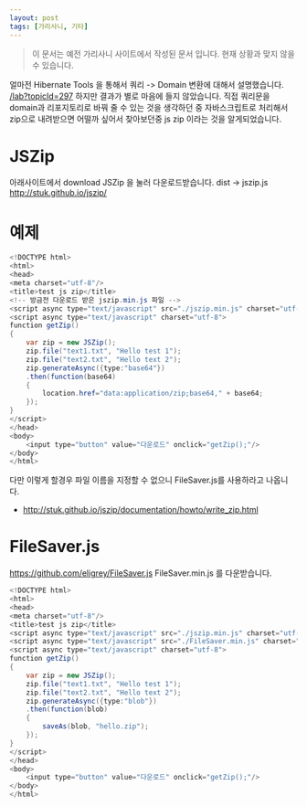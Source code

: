 ```yaml
---
layout: post
tags: [가리사니, 기타]
---
```


> 이 문서는 예전 가리사니 사이트에서 작성된 문서 입니다.
현재 상황과 맞지 않을 수 있습니다.


얼마전 Hibernate Tools 을 통해서 쿼리 -> Domain 변환에 대해서 설명했습니다.
[/lab?topicId=297](/lab?topicId=297)
하지만 결과가 별로 마음에 들지 않았습니다.
직접 쿼리문을 domain과 리포지토리로 바꿔 줄 수 있는 것을 생각하던 중 자바스크립트로 처리해서 zip으로 내려받으면 어떨까 싶어서 찾아보던중 js zip 이라는 것을 알게되었습니다.


# JSZip
아래사이트에서 download JSZip 을 눌러 다운로드받습니다.
dist -> jszip.js
http://stuk.github.io/jszip/


# 예제
``` java
<!DOCTYPE html>
<html>
<head>
<meta charset="utf-8"/>
<title>test js zip</title>
<!-- 방금전 다운로드 받은 jszip.min.js 파일 -->
<script async type="text/javascript" src="./jszip.min.js" charset="utf-8"></script>
<script async type="text/javascript" charset="utf-8">
function getZip()
{
	var zip = new JSZip();
	zip.file("text1.txt", "Hello test 1");
	zip.file("text2.txt", "Hello text 2");
	zip.generateAsync({type:"base64"})
	.then(function(base64)
	{
		location.href="data:application/zip;base64," + base64;
	});
}
</script>
</head>
<body>
	<input type="button" value="다운로드" onclick="getZip();"/>
</body>
</html>
```
다만 이렇게 할경우 파일 이름을 지정할 수 없으니 FileSaver.js를 사용하라고 나옵니다.
- http://stuk.github.io/jszip/documentation/howto/write_zip.html


# FileSaver.js
https://github.com/eligrey/FileSaver.js
FileSaver.min.js 를 다운받습니다.
``` java
<!DOCTYPE html>
<html>
<head>
<meta charset="utf-8"/>
<title>test js zip</title>
<script async type="text/javascript" src="./jszip.min.js" charset="utf-8"></script>
<script async type="text/javascript" src="./FileSaver.min.js" charset="utf-8"></script>
<script async type="text/javascript" charset="utf-8">
function getZip()
{
	var zip = new JSZip();
	zip.file("text1.txt", "Hello test 1");
	zip.file("text2.txt", "Hello text 2");
	zip.generateAsync({type:"blob"})
	.then(function(blob)
	{
		saveAs(blob, "hello.zip");
	});
}
</script>
</head>
<body>
	<input type="button" value="다운로드" onclick="getZip();"/>
</body>
</html>
```